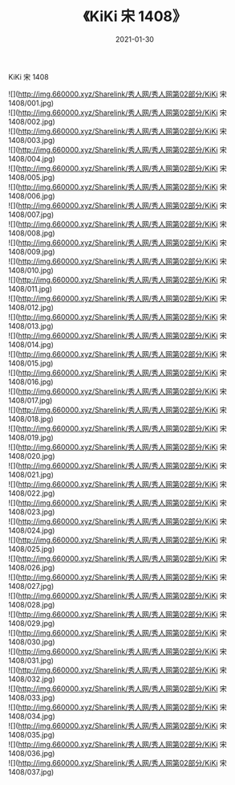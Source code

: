 ﻿---
layout: post
title:  《KiKi 宋 1408》
date:   2021-01-30
img: http://img.660000.xyz/Sharelink/秀人网/秀人网第02部分/KiKi 宋 1408/000.jpg
categories: [美女, 清纯, 唯美]
---

KiKi 宋 1408

  ![](http://img.660000.xyz/Sharelink/秀人网/秀人网第02部分/KiKi 宋 1408/001.jpg) <br> ![](http://img.660000.xyz/Sharelink/秀人网/秀人网第02部分/KiKi 宋 1408/002.jpg) <br> ![](http://img.660000.xyz/Sharelink/秀人网/秀人网第02部分/KiKi 宋 1408/003.jpg) <br> ![](http://img.660000.xyz/Sharelink/秀人网/秀人网第02部分/KiKi 宋 1408/004.jpg) <br> ![](http://img.660000.xyz/Sharelink/秀人网/秀人网第02部分/KiKi 宋 1408/005.jpg) <br> ![](http://img.660000.xyz/Sharelink/秀人网/秀人网第02部分/KiKi 宋 1408/006.jpg) <br> ![](http://img.660000.xyz/Sharelink/秀人网/秀人网第02部分/KiKi 宋 1408/007.jpg) <br> ![](http://img.660000.xyz/Sharelink/秀人网/秀人网第02部分/KiKi 宋 1408/008.jpg) <br> ![](http://img.660000.xyz/Sharelink/秀人网/秀人网第02部分/KiKi 宋 1408/009.jpg) <br> ![](http://img.660000.xyz/Sharelink/秀人网/秀人网第02部分/KiKi 宋 1408/010.jpg) <br> ![](http://img.660000.xyz/Sharelink/秀人网/秀人网第02部分/KiKi 宋 1408/011.jpg) <br> ![](http://img.660000.xyz/Sharelink/秀人网/秀人网第02部分/KiKi 宋 1408/012.jpg) <br> ![](http://img.660000.xyz/Sharelink/秀人网/秀人网第02部分/KiKi 宋 1408/013.jpg) <br> ![](http://img.660000.xyz/Sharelink/秀人网/秀人网第02部分/KiKi 宋 1408/014.jpg) <br> ![](http://img.660000.xyz/Sharelink/秀人网/秀人网第02部分/KiKi 宋 1408/015.jpg) <br> ![](http://img.660000.xyz/Sharelink/秀人网/秀人网第02部分/KiKi 宋 1408/016.jpg) <br> ![](http://img.660000.xyz/Sharelink/秀人网/秀人网第02部分/KiKi 宋 1408/017.jpg) <br> ![](http://img.660000.xyz/Sharelink/秀人网/秀人网第02部分/KiKi 宋 1408/018.jpg) <br> ![](http://img.660000.xyz/Sharelink/秀人网/秀人网第02部分/KiKi 宋 1408/019.jpg) <br> ![](http://img.660000.xyz/Sharelink/秀人网/秀人网第02部分/KiKi 宋 1408/020.jpg) <br> ![](http://img.660000.xyz/Sharelink/秀人网/秀人网第02部分/KiKi 宋 1408/021.jpg) <br> ![](http://img.660000.xyz/Sharelink/秀人网/秀人网第02部分/KiKi 宋 1408/022.jpg) <br> ![](http://img.660000.xyz/Sharelink/秀人网/秀人网第02部分/KiKi 宋 1408/023.jpg) <br> ![](http://img.660000.xyz/Sharelink/秀人网/秀人网第02部分/KiKi 宋 1408/024.jpg) <br> ![](http://img.660000.xyz/Sharelink/秀人网/秀人网第02部分/KiKi 宋 1408/025.jpg) <br> ![](http://img.660000.xyz/Sharelink/秀人网/秀人网第02部分/KiKi 宋 1408/026.jpg) <br> ![](http://img.660000.xyz/Sharelink/秀人网/秀人网第02部分/KiKi 宋 1408/027.jpg) <br> ![](http://img.660000.xyz/Sharelink/秀人网/秀人网第02部分/KiKi 宋 1408/028.jpg) <br> ![](http://img.660000.xyz/Sharelink/秀人网/秀人网第02部分/KiKi 宋 1408/029.jpg) <br> ![](http://img.660000.xyz/Sharelink/秀人网/秀人网第02部分/KiKi 宋 1408/030.jpg) <br> ![](http://img.660000.xyz/Sharelink/秀人网/秀人网第02部分/KiKi 宋 1408/031.jpg) <br> ![](http://img.660000.xyz/Sharelink/秀人网/秀人网第02部分/KiKi 宋 1408/032.jpg) <br> ![](http://img.660000.xyz/Sharelink/秀人网/秀人网第02部分/KiKi 宋 1408/033.jpg) <br> ![](http://img.660000.xyz/Sharelink/秀人网/秀人网第02部分/KiKi 宋 1408/034.jpg) <br> ![](http://img.660000.xyz/Sharelink/秀人网/秀人网第02部分/KiKi 宋 1408/035.jpg) <br> ![](http://img.660000.xyz/Sharelink/秀人网/秀人网第02部分/KiKi 宋 1408/036.jpg) <br> ![](http://img.660000.xyz/Sharelink/秀人网/秀人网第02部分/KiKi 宋 1408/037.jpg) <br>